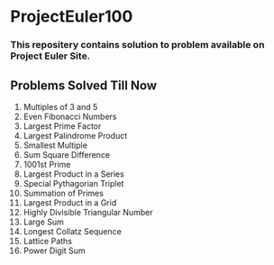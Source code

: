 # ProjectEuler100
<h3>This repositery contains solution to problem available on Project Euler Site.</h2>
<h2>Problems Solved Till Now</h1>
<ol>
  <li>Multiples of 3 and 5</li>
  <li>Even Fibonacci Numbers</li>
  <li>Largest Prime Factor</li>
  <li>Largest Palindrome Product</li>
  <li>Smallest Multiple</li>
  <li>Sum Square Difference</li>
  <li>1001st Prime</li>
  <li>Largest Product in a Series</li>
  <li>Special Pythagorian Triplet</li>
  <li>Summation of Primes</li>
  <li>Largest Product in a Grid</li>
  <li>Highly Divisible Triangular Number</li>
  <li>Large Sum</li>
  <li>Longest Collatz Sequence</li>
  <li>Lattice Paths</li>
  <li>Power Digit Sum</li>
</ol>
